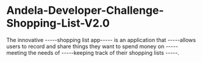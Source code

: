 # Andela-Developer-Challenge-Shopping-List-V2.0
 The innovative -----shopping list app----- is an application that  -----allows users  to record and share things they want to spend money on ----- meeting the needs of -----keeping track of their shopping lists -----.
